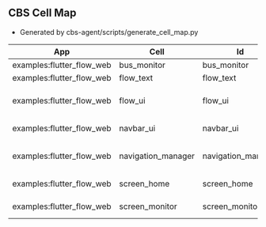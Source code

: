 ## CBS Cell Map

- Generated by cbs-agent/scripts/generate_cell_map.py

| App | Cell | Id | Category | Lang | Subscribes | Publishes |
| --- | --- | --- | --- | --- | --- | --- |
| examples:flutter_flow_web | bus_monitor | bus_monitor | integration | dart | cbs.>, cbs.bus_monitor.clear | cbs.bus_monitor.response |
| examples:flutter_flow_web | flow_text | flow_text | ui | dart | cbs.flow_text.get_content | cbs.flow_text.content_ready |
| examples:flutter_flow_web | flow_ui | flow_ui | ui | dart | cbs.flow_ui.render, cbs.flow_ui.toggle_flow_text, cbs.flow_ui.clear_messages | cbs.flow_text.toggle_visibility, cbs.bus_monitor.clear, cbs.flow_ui.toggle |
| examples:flutter_flow_web | navbar_ui | navbar_ui | ui | dart | cbs.navigation.current_response, cbs.navigation.screen_changed | cbs.navigation.set_screen, cbs.navigation.get_current |
| examples:flutter_flow_web | navigation_manager | navigation_manager | logic | dart | cbs.navigation.get_current, cbs.navigation.set_screen, cbs.navigation.get_screens | cbs.navigation.current_response, cbs.navigation.screen_changed, cbs.navigation.screens_response |
| examples:flutter_flow_web | screen_home | screen_home | ui | dart | cbs.navigation.screen_changed, cbs.flow_text.content_ready | cbs.flow_text.get_content, cbs.flow_text.update_content |
| examples:flutter_flow_web | screen_monitor | screen_monitor | ui | dart | cbs.navigation.screen_changed, cbs.bus_monitor.messages_updated | cbs.bus_monitor.get_messages, cbs.bus_monitor.clear |
